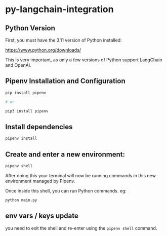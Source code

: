 # py-langchain-integration

## Python Version

First, you must have the 3.11 version of Python installed:

https://www.python.org/downloads/

This is very important, as only a few versions of Python support LangChain and
OpenAI.

## Pipenv Installation and Configuration

```zsh
pip install pipenv

# or

pip3 install pipenv
```

## Install dependencies

```zsh
pipenv install
```

## Create and enter a new environment:

```zsh
pipenv shell
```

After doing this your terminal will now be running commands in this new
environment managed by Pipenv.

Once inside this shell, you can run Python commands. eg:

```zsh
python main.py
```

## env vars / keys update

you need to exit the shell and re-enter using the `pipenv shell` command.
